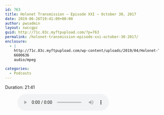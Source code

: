 ```yaml
---
id: 763
title: Holonet Transmission – Episode XXI – October 30, 2017
date: 2019-06-26T19:41:09+00:00
author: pwsadmin
layout: swccgpc
guid: http://71c.83c.myftpupload.com/?p=763
permalink: /holonet-transmission-episode-xxi-october-30-2017/
enclosure:
  - |
    http://71c.83c.myftpupload.com/wp-content/uploads/2019/04/Holonet-Transmission-–-Episode-XXI-–-October-30-2017.mp3
    6600636
    audio/mpeg
    
categories:
  - Podcasts
---
```

 

Duration: 21:41<figure class="wp-block-audio"><audio controls src="http://71c.83c.myftpupload.com/wp-content/uploads/2019/04/Holonet-Transmission-–-Episode-XXI-–-October-30-2017.mp3"></audio></figure>